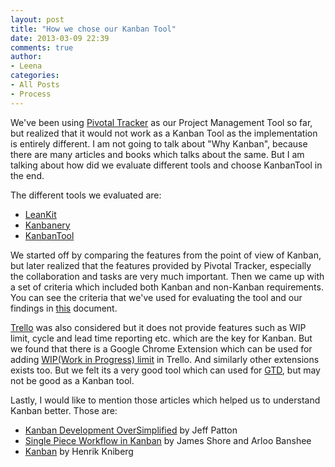 ```yaml
---
layout: post
title: "How we chose our Kanban Tool"
date: 2013-03-09 22:39
comments: true
author:
- Leena
categories:
- All Posts
- Process
---
```

We've been using <a href="http://www.pivotaltracker.com/">Pivotal Tracker</a> as our Project Management Tool so far, but realized that it would not work as a Kanban Tool as the implementation is entirely different. I am not going to talk about "Why Kanban", because there are many articles and books which talks about the same. But I am talking about how did we evaluate different tools and choose KanbanTool in the end.
<p>
The different tools we evaluated are:
<ul>
  <li><a href="http://leankit.com/">LeanKit</a></li>
  <li><a href="http://kanbanery.com/">Kanbanery</a></li>
  <li><a href="http://kanbantool.com/">KanbanTool</a></li>
</ul>
</p>
<p>
  We started off by comparing the features from the point of view of Kanban, but later realized that the features provided by Pivotal Tracker, especially the collaboration and tasks are very much important. Then we came up with a set of criteria which included both Kanban and non-Kanban requirements. You can see the criteria that we've used for evaluating the tool and our findings in <a href="https://docs.google.com/spreadsheet/ccc?key=0ApUPwJdQvqT_dEJuS25YZzMwWkJVc0NXWXhIbUhaQ1E&usp=sharing">this</a> document.
</p>
<p>
  <a href="https://trello.com/">Trello</a> was also considered but it does not provide features such as WIP limit, cycle and lead time reporting etc. which are the key for Kanban. But we found that there is a Google Chrome Extension which can be used for adding <a href="https://github.com/NateHark/TrelloWIPLimits">WIP(Work in Progress) limit</a> in Trello. And similarly other extensions exists too. But we felt its a very good tool which can used for <a href="http://en.wikipedia.org/wiki/Getting_Things_Done">GTD</a>, but may not be good as a Kanban tool.
</p>
 Lastly, I would like to mention those articles which helped us to understand Kanban better. Those are:
<ul>    
  <li><a href="http://www.agileproductdesign.com/blog/2009/kanban_over_simplified.html">Kanban Development OverSimplified</a> by Jeff Patton</li>
  <li><a href="http://www.infoq.com/presentations/Single-Piece-Flow-Kanban">Single Piece Workflow in Kanban</a> by James Shore and Arloo Banshee</li>
  <li><a href="http://www.crisp.se/gratis-material-och-guider/kanban">Kanban</a> by Henrik Kniberg</li>
</ul>

